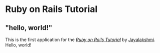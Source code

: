 # Ruby on Rails Tutorial

## "hello, world!"

This is the first application for the
[*Ruby on Rails Tutorial*](https://www.railstutorial.org/)
by [Jayalakshmi](https://www.jayalakshmi.com/). Hello, world!
